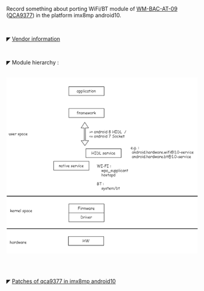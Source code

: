 Record something about porting WiFi/BT module of [WM-BAC-AT-09](https://www.usiglobal.com/en/products?id=9b06a423-d87b-4479-9df6-172d9763db70#description) ([QCA9377](https://www.qualcomm.com/products/qca9377)) in the platform imx8mp android10.


</br>


◤ [Vendor information](.\vendor%20info.md)


</br>


◤ Module hierarchy :

&ensp;&ensp;![](.\module%20hierachy.png)


</br>
</br>

◤ [Patches of qca9377 in imx8mp android10](.\patch%20of%20qca9377%20in%20imx8mp%20android10.zip)